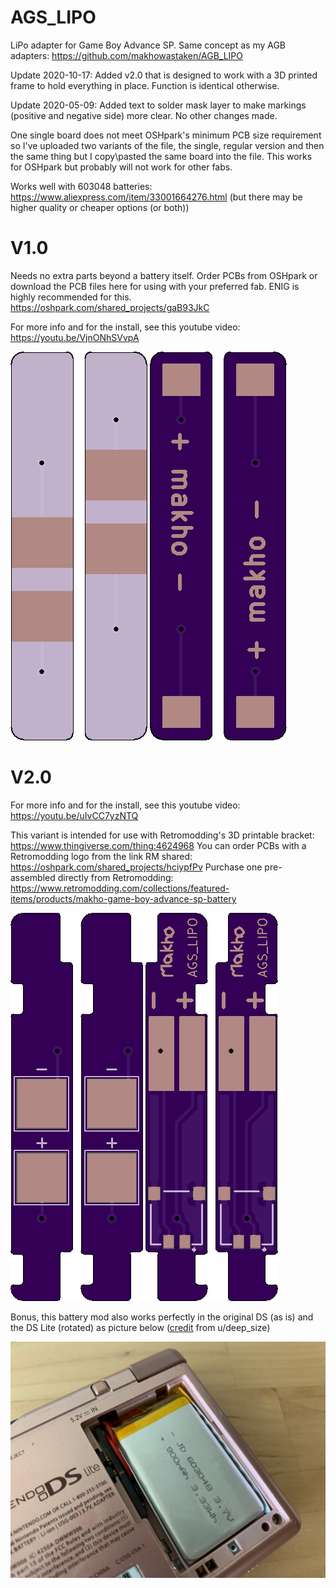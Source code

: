 # AGS_LIPO

LiPo adapter for Game Boy Advance SP. Same concept as my AGB adapters: https://github.com/makhowastaken/AGB_LIPO

Update 2020-10-17: Added v2.0 that is designed to work with a 3D printed frame to hold everything in place. Function is identical otherwise. 

Update 2020-05-09: Added text to solder mask layer to make markings (positive and negative side) more clear. No other changes made. 

One single board does not meet OSHpark's minimum PCB size requirement so I've uploaded two variants of the file, the single, regular version and then the same thing but I copy\pasted the same board into the file. This works for OSHpark but probably will not work for other fabs. 

Works well with 603048 batteries: https://www.aliexpress.com/item/33001664276.html (but there may be higher quality or cheaper options (or both))

# V1.0

Needs no extra parts beyond a battery itself. Order PCBs from OSHpark or download the PCB files here for using with your preferred fab. ENIG is highly recommended for this. https://oshpark.com/shared_projects/gaB93JkC

For more info and for the install, see this youtube video: https://youtu.be/VjnONhSVvpA

![front](V1.0/front.png)
![back](V1.0/back.png)

# V2.0

For more info and for the install, see this youtube video: https://youtu.be/uIvCC7yzNTQ

This variant is intended for use with Retromodding's 3D printable bracket: https://www.thingiverse.com/thing:4624968
You can order PCBs with a Retromodding logo from the link RM shared: https://oshpark.com/shared_projects/hciypfPv
Purchase one pre-assembled directly from Retromodding: https://www.retromodding.com/collections/featured-items/products/makho-game-boy-advance-sp-battery

![front](V2.0/render_front.png)
![back](V2.0/render_back.png)

Bonus, this battery mod also works perfectly in the original DS (as is) and the DS Lite (rotated) as picture below ([credit](https://www.reddit.com/r/Gameboy/comments/hnpqkj/got_extra_lipos_and_makho_pcbs_fits_well_in_the/) from u/deep_size)

![ndsl](ndsl.jpg)
